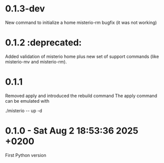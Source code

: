 # 0.1.3-dev

New command to initialize a home
misterio-rm bugfix (it was not working)

# 0.1.2 :deprecated:

Added validation of misterio home plus new set of support commands (like misterio-mv and misterio-rm).


# 0.1.1
Removed apply and introduced the rebuild command
The apply command can be emulated with 

./misterio -- up -d

# 0.1.0 - Sat Aug 2 18:53:36 2025 +0200
First Python version